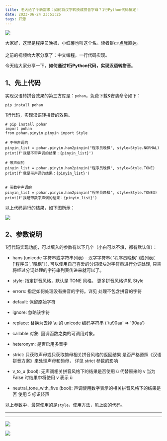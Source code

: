 ```yaml
---
title: 老大给了个新需求：如何将汉字转换成拼音字母？1行Python代码搞定！
date: 2023-06-24 23:51:25
tags: 开源
---
```





![](https://article-1300615378.cos.ap-nanjing.myqcloud.com/pohan/02-han2pinyin/cover.jpg)

大家好，这里是程序员晚枫，小红薯也叫这个名。读者群👉[点我直达](https://mp.weixin.qq.com/s/NN2pX2bQPpczOeGF4ARNtw)。

之前的视频给大家分享了：中文编程，一行代码实现。

今天给大家分享一下，**如何通过1行Python代码，实现汉语转拼音**。

<!-- more -->

## 1、先上代码

实现汉语转拼音效果的第三方库是：``pohan``，免费下载&安装命令如下：

```
pip install pohan
```

1行代码，实现汉语转拼音的效果。
```
# pip install pohan
import pohan
from pohan.pinyin.pinyin import Style

# 不带声调的
pinyin_list = pohan.pinyin.han2pinyin("程序员晚枫", style=Style.NORMAL)
print(f'我是不带声调的结果：{pinyin_list}')

# 带声调的
pinyin_list = pohan.pinyin.han2pinyin("程序员晚枫", style=Style.TONE)
print(f'我是带声调的结果：{pinyin_list}')


# 带数字声调的
pinyin_list = pohan.pinyin.han2pinyin("程序员晚枫", style=Style.TONE3)
print(f'我是带数字声调的结果：{pinyin_list}')

```

以上代码运行的结果，如下图所示：

![](https://article-1300615378.cos.ap-nanjing.myqcloud.com/pohan/02-han2pinyin/res.jpg?q-sign-algorithm=sha1&q-ak=AKIDH3KlaLFcC6-CwRoisJT6b8yBYt_VtvRLwCfOBJPV-JHlPP-mdK3-HhV_Ul9KT4y-&q-sign-time=1687539502;1687543102&q-key-time=1687539502;1687543102&q-header-list=host&q-url-param-list=ci-process&q-signature=14fee479eb299ed0be0c3db83114d31bcf8394fb&x-cos-security-token=cyG3a0nxD1bakr3wu10UTNYxYLIKLpza10eea011fc039f423deaeacb0383e0acW8IleUcwWZFZICbh7Lr9nnSBDbnsEspiJdOZuRtehUCTx9Q7sR2eqk8v36Dwbt-aknvIn1759UnRpGmAnfnPcbQm0ofRWWXjH3fW9sV1o4IQMNlZcwNBpSFVi-XD0rrR-OM0Absm-Qc77FRjO6NwgQvZE2VJxx1f2ALXJ3V6xxHtgKSYgxSYzfSnHouIMWW1&ci-process=originImage)

## 2、参数说明

1行代码实现功能，可以填入的参数有以下几个（小白可以不填，都有默认值）：

- hans (unicode 字符串或字符串列表) – 汉字字符串( '程序员晚枫' )或列表( ['程序员', '晚枫'] ). 可以使用自己喜爱的分词模块对字符串进行分词处理,
  只需将经过分词处理的字符串列表传进来就可以了。

- style: 指定拼音风格，默认是 TONE 风格。 更多拼音风格详见 Style

- errors: 指定如何处理没有拼音的字符。详见 处理不包含拼音的字符

- default: 保留原始字符

- ignore: 忽略该字符

- replace: 替换为去掉 \u 的 unicode 编码字符串 ('\u90aa' => '90aa')

- callable 对象: 回调函数之类的可调用对象。

- heteronym: 是否启用多音字

- strict: 只获取声母或只获取韵母相关拼音风格的返回结果 是否严格遵照《汉语拼音方案》来处理声母和韵母， 详见 strict 参数的影响

- v_to_u (bool): 无声调相关拼音风格下的结果是否使用 ü 代替原来的 v 当为 False 时结果中将使用 v 表示 ü

- neutral_tone_with_five (bool): 声调使用数字表示的相关拼音风格下的结果是否 使用 5 标识轻声

以上参数中，最常使用的是``style``，使用方法，见上面的代码。


---






---

![](https://python-office-1300615378.cos.ap-chongqing.myqcloud.com/fuli.jpg)

![](https://article-1300615378.cos.ap-nanjing.myqcloud.com/foot/moyu-web.jpg)